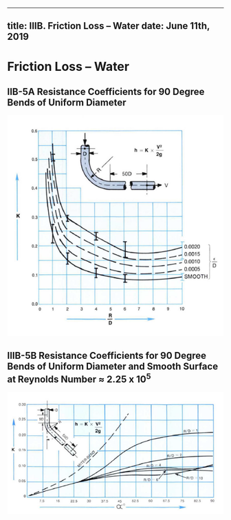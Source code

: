 -----
title:  IIIB. Friction Loss – Water
date: June 11th, 2019
-----

# Friction Loss – Water

## IIB-5A Resistance Coefficients for 90 Degree Bends of Uniform Diameter

![](IIIB-5A.png "")

## IIIB-5B Resistance Coefficients for 90 Degree Bends of Uniform Diameter and Smooth Surface at Reynolds Number ≈ 2.25 x 10<sup>5</sup>

![](IIIB-5B.png "")